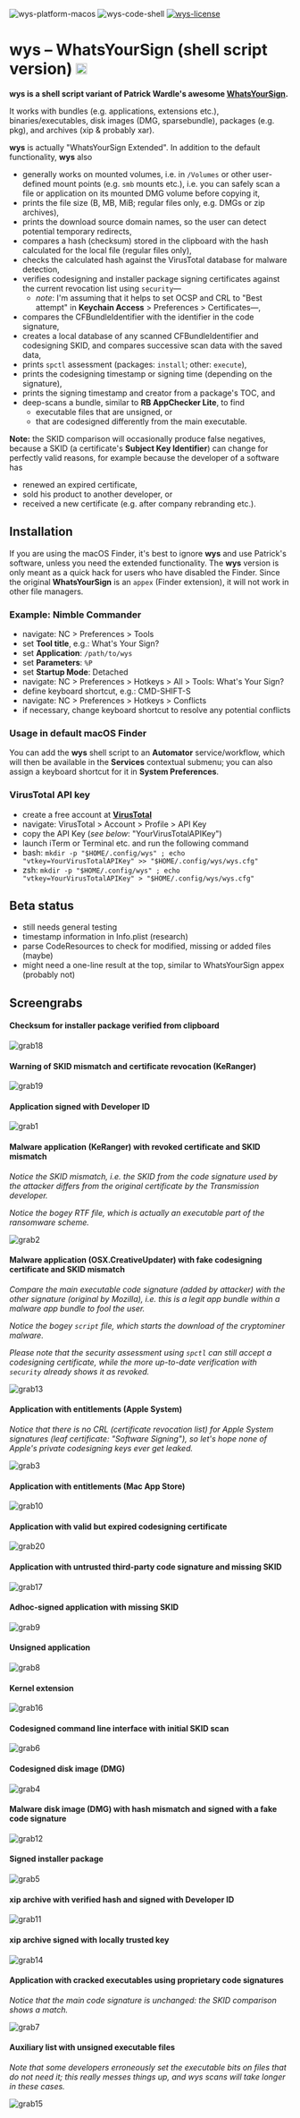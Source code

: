![wys-platform-macos](https://img.shields.io/badge/platform-macOS-lightgrey.svg)
![wys-code-shell](https://img.shields.io/badge/code-shell-yellow.svg)
[![wys-license](http://img.shields.io/badge/license-MIT+-blue.svg)](https://github.com/JayBrown/wys-WhatsYourSign-shell-script-version/blob/master/LICENSE)

# wys – WhatsYourSign (shell script version) <img src="https://github.com/JayBrown/wys-WhatsYourSign-shell-script-version/blob/master/img/jb-img.png" height="20px"/>

**wys is a shell script variant of Patrick Wardle's awesome [WhatsYourSign](https://github.com/objective-see/WhatsYourSign).**

It works with bundles (e.g. applications, extensions etc.), binaries/executables, disk images (DMG, sparsebundle), packages (e.g. pkg), and archives (xip & probably xar).

**wys** is actually "WhatsYourSign Extended". In addition to the default functionality, **wys** also

* generally works on mounted volumes, i.e. in `/Volumes` or other user-defined mount points (e.g. `smb` mounts etc.), i.e. you can safely scan a file or application on its mounted DMG volume before copying it,
* prints the file size (B, MB, MiB; regular files only, e.g. DMGs or zip archives),
* prints the download source domain names, so the user can detect potential temporary redirects,
* compares a hash (checksum) stored in the clipboard with the hash calculated for the local file (regular files only),
* checks the calculated hash against the VirusTotal database for malware detection,
* verifies codesigning and installer package signing certificates against the current revocation list using `security`—
  * *note*: I'm assuming that it helps to set OCSP and CRL to "Best attempt" in **Keychain Access** > Preferences > Certificates—,
* compares the CFBundleIdentifier with the identifier in the code signature,
* creates a local database of any scanned CFBundleIdentifier and codesigning SKID, and compares successive scan data with the saved data,
* prints `spctl` assessment (packages: `install`; other: `execute`),
* prints the codesigning timestamp or signing time (depending on the signature),
* prints the signing timestamp and creator from a package's TOC, and
* deep-scans a bundle, similar to **RB AppChecker Lite**, to find
  * executable files that are unsigned, or
  * that are codesigned differently from the main executable.

**Note:** the SKID comparison will occasionally produce false negatives, because a SKID (a certificate's **Subject Key Identifier**) can change for perfectly valid reasons, for example because the developer of a software has

* renewed an expired certificate,
* sold his product to another developer, or
* received a new certificate (e.g. after company rebranding etc.).

## Installation
If you are using the macOS Finder, it's best to ignore **wys** and use Patrick's software, unless you need the extended functionality. The **wys** version is only meant as a quick hack for users who have disabled the Finder. Since the original **WhatsYourSign** is an `appex` (Finder extension), it will not work in other file managers.

### Example: Nimble Commander
* navigate: NC > Preferences > Tools
* set **Tool title**, e.g.: What's Your Sign?
* set **Application**: `/path/to/wys`
* set **Parameters**: `%P`
* set **Startup Mode**: Detached
* navigate: NC > Preferences > Hotkeys > All > Tools: What's Your Sign?
* define keyboard shortcut, e.g.: CMD-SHIFT-S
* navigate: NC > Preferences > Hotkeys > Conflicts
* if necessary, change keyboard shortcut to resolve any potential conflicts

### Usage in default macOS Finder
You can add the **wys** shell script to an **Automator** service/workflow, which will then be available in the **Services** contextual submenu; you can also assign a keyboard shortcut for it in **System Preferences**.

### VirusTotal API key
* create a free account at **[VirusTotal](https://www.virustotal.com)**
* navigate: VirusTotal > Account > Profile > API Key
* copy the API Key (*see below*: "YourVirusTotalAPIKey")
* launch iTerm or Terminal etc. and run the following command
* bash: `mkdir -p "$HOME/.config/wys" ; echo "vtkey=YourVirusTotalAPIKey" >> "$HOME/.config/wys/wys.cfg"`
* zsh: `mkdir -p "$HOME/.config/wys" ; echo "vtkey=YourVirusTotalAPIKey" > "$HOME/.config/wys/wys.cfg"`

## Beta status
* still needs general testing
* timestamp information in Info.plist (research)
* parse CodeResources to check for modified, missing or added files (maybe)
* might need a one-line result at the top, similar to WhatsYourSign appex (probably not)

## Screengrabs

#### Checksum for installer package verified from clipboard

![grab18](https://github.com/JayBrown/wys-WhatsYourSign-shell-script-version/blob/master/img/grab_wys-verify.jpg)

#### Warning of SKID mismatch and certificate revocation (KeRanger)

![grab19](https://github.com/JayBrown/wys-WhatsYourSign-shell-script-version/blob/master/img/grab_wys-skidrevoke.jpg)

#### Application signed with Developer ID

![grab1](https://github.com/JayBrown/wys-WhatsYourSign-shell-script-version/blob/master/img/grab_wys-app.jpg)

#### Malware application (KeRanger) with revoked certificate and SKID mismatch
*Notice the SKID mismatch, i.e. the SKID from the code signature used by the attacker differs from the original certificate by the Transmission developer.*

*Notice the bogey RTF file, which is actually an executable part of the ransomware scheme.*

![grab2](https://github.com/JayBrown/wys-WhatsYourSign-shell-script-version/blob/master/img/grab_wys-malware.jpg)

#### Malware application (OSX.CreativeUpdater) with fake codesigning certificate and SKID mismatch
*Compare the main executable code signature (added by attacker) with the other signature (original by Mozilla), i.e. this is a legit app bundle within a malware app bundle to fool the user.*

*Notice the bogey `script` file, which starts the download of the cryptominer malware.*

*Please note that the security assessment using `spctl` can still accept a codesigning certificate, while the more up-to-date verification with `security` already shows it as revoked.*

![grab13](https://github.com/JayBrown/wys-WhatsYourSign-shell-script-version/blob/master/img/grab_wys-malware2.jpg)

#### Application with entitlements (Apple System)

*Notice that there is no CRL (certificate revocation list) for Apple System signatures (leaf certificate: "Software Signing"), so let's hope none of Apple's private codesigning keys ever get leaked.*

![grab3](https://github.com/JayBrown/wys-WhatsYourSign-shell-script-version/blob/master/img/grab_wys-app-entitlements.jpg)

#### Application with entitlements (Mac App Store)

![grab10](https://github.com/JayBrown/wys-WhatsYourSign-shell-script-version/blob/master/img/grab_wys-app-mas.jpg)

#### Application with valid but expired codesigning certificate

![grab20](https://github.com/JayBrown/wys-WhatsYourSign-shell-script-version/blob/master/img/grab_wys-app-expired.jpg)

#### Application with untrusted third-party code signature and missing SKID

![grab17](https://github.com/JayBrown/wys-WhatsYourSign-shell-script-version/blob/master/img/grab_wys-app-3rdparty.jpg)

#### Adhoc-signed application with missing SKID

![grab9](https://github.com/JayBrown/wys-WhatsYourSign-shell-script-version/blob/master/img/grab_wys-app-adhoc.jpg)

#### Unsigned application

![grab8](https://github.com/JayBrown/wys-WhatsYourSign-shell-script-version/blob/master/img/grab_wys-app-unsigned.jpg)

#### Kernel extension

![grab16](https://github.com/JayBrown/wys-WhatsYourSign-shell-script-version/blob/master/img/grab_wys-kext.jpg)

#### Codesigned command line interface with initial SKID scan

![grab6](https://github.com/JayBrown/wys-WhatsYourSign-shell-script-version/blob/master/img/grab_wys-binary.jpg)

#### Codesigned disk image (DMG)

![grab4](https://github.com/JayBrown/wys-WhatsYourSign-shell-script-version/blob/master/img/grab_wys-dmg.jpg)

#### Malware disk image (DMG) with hash mismatch and signed with a fake code signature

![grab12](https://github.com/JayBrown/wys-WhatsYourSign-shell-script-version/blob/master/img/grab_wys-dmgfake.jpg)

#### Signed installer package

![grab5](https://github.com/JayBrown/wys-WhatsYourSign-shell-script-version/blob/master/img/grab_wys-pkg.jpg)

#### xip archive with verified hash and signed with Developer ID

![grab11](https://github.com/JayBrown/wys-WhatsYourSign-shell-script-version/blob/master/img/grab_wys-xip.jpg)

#### xip archive signed with locally trusted key

![grab14](https://github.com/JayBrown/wys-WhatsYourSign-shell-script-version/blob/master/img/grab_wys-xip-user.jpg)

#### Application with cracked executables using proprietary code signatures
*Notice that the main code signature is unchanged: the SKID comparison shows a match.*

![grab7](https://github.com/JayBrown/wys-WhatsYourSign-shell-script-version/blob/master/img/grab_wys-app-cracked.jpg)

#### Auxiliary list with unsigned executable files
*Note that some developers erroneously set the executable bits on files that do not need it; this really messes things up, and *wys* scans will take longer in these cases.*

![grab15](https://github.com/JayBrown/wys-WhatsYourSign-shell-script-version/blob/master/img/grab_wys-app-cracked-aux.jpg)
